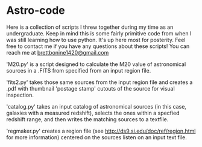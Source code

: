 # Astro-code
Here is a collection of  scripts I threw together during my time as an undergraduate. Keep in mind this is some fairly primitive code from when I was still learning how to use python. It's up here most for posterity. 
Feel free to contact me if you have any questions about these scripts! You can reach me at brettbonine1420@gmail.com

'M20.py' is a script designed to calculate the M20 value of astronomical sources in a .FITS from specified from an input region file. 

'fits2.py' takes those same sources from the input region file and creates a .pdf with thumbnail 'postage stamp' cutouts of the source for visual inspection.

'catalog.py' takes an input catalog of astronomical sources (in this case, galaxies with a measured redshift), selects the ones within a specfied redshift range, and then writes the matching sources to a textfile.

'regmaker.py' creates a region file (see http://ds9.si.edu/doc/ref/region.html for more information) centered on the sources listen on an input text file.
